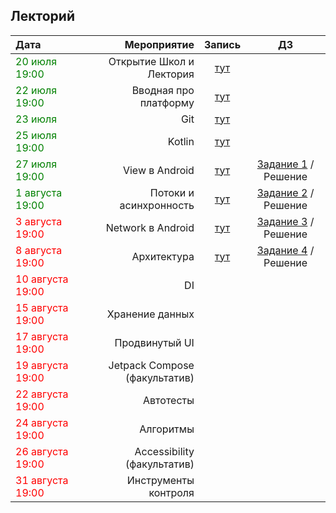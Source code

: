 ## Лекторий

| Дата | Мероприятие | Запись | ДЗ |
|:---|---:|:---:|:---:|
|<span style="color:green;">20 июля 19:00|Открытие Школ и Лектория|[тут](https://www.youtube.com/watch?v=Cr_WwzjSJOI)|[](linkurl)|
|<span style="color:green;">22 июля 19:00|Вводная про платформу|[тут](https://www.youtube.com/watch?v=GdUI4TaGTpM)|[](linkurl)|
|<span style="color:green;">23 июля|Git|[тут](https://www.youtube.com/watch?v=7FaOi-noRMI)|[](linkurl)|
|<span style="color:green;">25 июля 19:00|Kotlin|[тут](https://www.youtube.com/watch?v=CxrVCB4XnX4)|[](linkurl)|
|<span style="color:green;">27 июля 19:00|View в Android|[тут](https://www.youtube.com/watch?v=FESw0jmTQAw)|[Задание 1](https://disk.yandex.ru/i/0cAho3qfEDnuuA) / Решение |
|<span style="color:green;">1 августа 19:00|Потоки и асинхронность|[тут](https://www.youtube.com/watch?v=M5Jl643cP34)|[Задание 2](https://disk.yandex.ru/i/0cAho3qfEDnuuA) / Решение |
|<span style="color:red;">3 августа 19:00|Network в Android|[тут](https://www.youtube.com/watch?v=jgfB7lgD6Kk)|[Задание 3](https://disk.yandex.ru/i/0cAho3qfEDnuuA) / Решение |
|<span style="color:red;">8 августа 19:00|Архитектура|[тут](https://www.youtube.com/watch?v=2YsfMTqsKEs)|[Задание 4](https://disk.yandex.ru/i/0cAho3qfEDnuuA) / Решение |
|<span style="color:red;">10 августа 19:00|DI|
|<span style="color:red;">15 августа 19:00|Хранение данных|
|<span style="color:red;">17 августа 19:00|Продвинутый UI|
|<span style="color:red;">19 августа 19:00|Jetpack Compose (факультатив)|
|<span style="color:red;">22 августа 19:00|Автотесты|
|<span style="color:red;">24 августа 19:00|Алгоритмы|
|<span style="color:red;">26 августа 19:00|Accessibility (факультатив)|
|<span style="color:red;">31 августа 19:00|Инструменты контроля|
